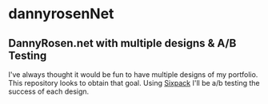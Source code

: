 dannyrosenNet
=============

##  DannyRosen.net with multiple designs & A/B Testing


I've always thought it would be fun to have multiple designs of my portfolio. This repository looks to obtain that goal. Using [Sixpack](https://github.com/seatgeek/sixpack) I'll be a/b testing the success of each design. 
